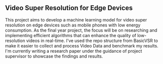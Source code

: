 
## Video Super Resolution for Edge Devices

This project aims to develop a machine learning model for video super resolution on edge devices such as mobile phones with low energy consumption. As the final year project, the focus will be on researching and implementing efficient algorithms that can enhance the quality of low-resolution videos in real-time. I've used the repo structure from BasicVSR to make it easier to collect and process Video Data  and benchmark my results. I'm currently writing a research paper under the guidance of project supervisor to showcase the findings and results.
